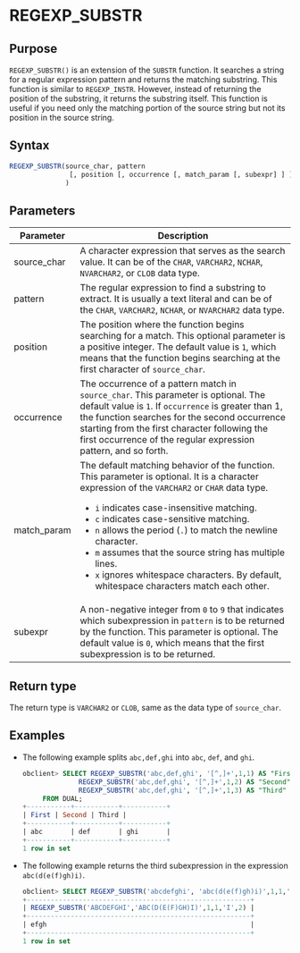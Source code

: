 # REGEXP_SUBSTR

## Purpose

`REGEXP_SUBSTR()` is an extension of the `SUBSTR` function. It searches a string for a regular expression pattern and returns the matching substring.
This function is similar to `REGEXP_INSTR`. However, instead of returning the position of the substring, it returns the substring itself. This function is useful if you need only the matching portion of the source string but not its position in the source string.

## Syntax

```sql
REGEXP_SUBSTR(source_char, pattern
               [, position [, occurrence [, match_param [, subexpr] ] ] ]
              )
```

## Parameters

| Parameter | Description |
|-------------|------------------------------------------------------------------------------------------------------------------------------------------------------------------------------------------------------------------------------------------------------------------------------------------------------------------------------------------------------------------------------|
| source_char | A character expression that serves as the search value. It can be of the `CHAR`, `VARCHAR2`, `NCHAR`, `NVARCHAR2`, or `CLOB` data type.  |
| pattern | The regular expression to find a substring to extract. It is usually a text literal and can be of the `CHAR`, `VARCHAR2`, `NCHAR`, or `NVARCHAR2` data type.  |
| position | The position where the function begins searching for a match. This optional parameter is a positive integer. The default value is `1`, which means that the function begins searching at the first character of `source_char`.  |
| occurrence | The occurrence of a pattern match in `source_char`. This parameter is optional. The default value is `1`. If `occurrence` is greater than 1, the function searches for the second occurrence starting from the first character following the first occurrence of the regular expression pattern, and so forth.  |
| match_param | The default matching behavior of the function. This parameter is optional. It is a character expression of the `VARCHAR2` or `CHAR` data type.  <ul><li> `i` indicates case-insensitive matching.    </li><li> `c` indicates case-sensitive matching.    </li><li> `n` allows the period (`.`) to match the newline character.    </li><li> `m` assumes that the source string has multiple lines.   </li><li> `x` ignores whitespace characters. By default, whitespace characters match each other. </li></ul> |
| subexpr | A non-negative integer from `0` to `9` that indicates which subexpression in `pattern` is to be returned by the function. This parameter is optional. The default value is `0`, which means that the first subexpression is to be returned.  |

## Return type

The return type is `VARCHAR2` or `CLOB`, same as the data type of `source_char`.

## Examples

* The following example splits `abc,def,ghi` into `abc`, `def`, and `ghi`.

   ```sql
   obclient> SELECT REGEXP_SUBSTR('abc,def,ghi', '[^,]+',1,1) AS "First",
                 REGEXP_SUBSTR('abc,def,ghi', '[^,]+',1,2) AS "Second",
                 REGEXP_SUBSTR('abc,def,ghi', '[^,]+',1,3) AS "Third"
        FROM DUAL;
   +-----------+-----------+-----------+
   | First | Second | Third |
   +-----------+-----------+-----------+
   | abc       | def       | ghi       |
   +-----------+-----------+-----------+
   1 row in set
   ```

* The following example returns the third subexpression in the expression `abc(d(e(f)gh)i)`.

   ```sql
   obclient> SELECT REGEXP_SUBSTR('abcdefghi', 'abc(d(e(f)gh)i)',1,1,'i',2) FROM DUAL;
   +--------------------------------------------------------+
   | REGEXP_SUBSTR('ABCDEFGHI','ABC(D(E(F)GH)I)',1,1,'I',2) |
   +--------------------------------------------------------+
   | efgh                                                   |
   +--------------------------------------------------------+
   1 row in set
   ```
